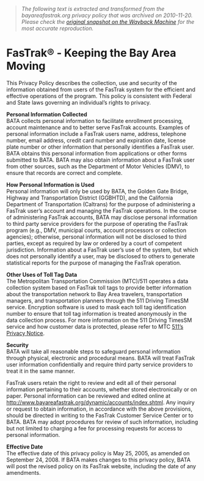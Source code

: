 > *The following text is extracted and transformed from the bayareafastrak.org privacy policy that was archived on 2010-11-20. Please check the [original snapshot on the Wayback Machine](https://web.archive.org/web/20101120011652id_/http%3A//www.bayareafastrak.org/static/privacy/index.shtml) for the most accurate reproduction.*

# FasTrak® - Keeping the Bay Area Moving

This Privacy Policy describes the collection, use and security of the information obtained from users of the FasTrak system for the efficient and effective operations of the program. This policy is consistent with Federal and State laws governing an individual’s rights to privacy.

**Personal Information Collected**  
BATA collects personal information to facilitate enrollment processing, account maintenance and to better serve FasTrak accounts. Examples of personal information include a FasTrak users name, address, telephone number, email address, credit card number and expiration date, license plate number or other information that personally identifies a FasTrak user. BATA obtains this personal information from applications or other forms submitted to BATA. BATA may also obtain information about a FasTrak user from other sources, such as the Department of Motor Vehicles (DMV), to ensure that records are correct and complete.

**How Personal Information is Used**  
Personal information will only be used by BATA, the Golden Gate Bridge, Highway and Transportation District (GGBHTD), and the California Department of Transportation (Caltrans) for the purpose of administering a FasTrak user’s account and managing the FasTrak operations. In the course of administering FasTrak accounts, BATA may disclose personal information to third party service providers for the purpose of operating the FasTrak program (e.g., DMV, municipal courts, account processors or collection agencies); otherwise, personal information will not be disclosed to third parties, except as required by law or ordered by a court of competent jurisdiction. Information about a FasTrak user’s use of the system, but which does not personally identify a user, may be disclosed to others to generate statistical reports for the purpose of managing the FasTrak operation. 

**Other Uses of Toll Tag Data**  
The Metropolitan Transportation Commission (MTC)/511 operates a data collection system based on FasTrak toll tags to provide better information about the transportation network to Bay Area travelers, transportation managers, and transportation planners through the 511 Driving TimesSM service. Encryption software is used to mask each toll tag identification number to ensure that toll tag information is treated anonymously in the data collection process. For more information on the 511 Driving TimesSM service and how customer data is protected, please refer to MTC [511’s Privacy Notice](http://www.511.org/copyright_items/privacy.asp). 

**Security**  
BATA will take all reasonable steps to safeguard personal information through physical, electronic and procedural means. BATA will treat FasTrak user information confidentially and require third party service providers to treat it in the same manner.

FasTrak users retain the right to review and edit all of their personal information pertaining to their accounts, whether stored electronically or on paper. Personal information can be reviewed and edited online at <http://www.bayareafastrak.org/dynamic/accounts/index.shtml>. Any inquiry or request to obtain information, in accordance with the above provisions, should be directed in writing to the FasTrak Customer Service Center or to BATA. BATA may adopt procedures for review of such information, including but not limited to charging a fee for processing requests for access to personal information.

**Effective Date**  
The effective date of this privacy policy is May 25, 2005, as amended on September 24, 2008. If BATA makes changes to this privacy policy, BATA will post the revised policy on its FasTrak website, including the date of any amendments.
